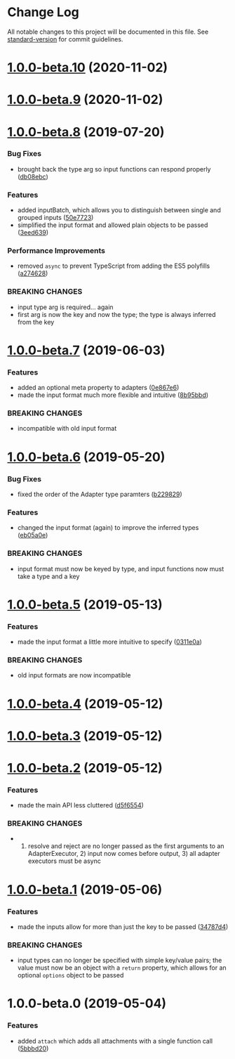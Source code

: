# Change Log

All notable changes to this project will be documented in this file. See [standard-version](https://github.com/conventional-changelog/standard-version) for commit guidelines.

<a name="1.0.0-beta.10"></a>
# [1.0.0-beta.10](https://github.com/tannerntannern/adapter/compare/v1.0.0-beta.9...v1.0.0-beta.10) (2020-11-02)



<a name="1.0.0-beta.9"></a>
# [1.0.0-beta.9](https://github.com/tannerntannern/adapter/compare/v1.0.0-beta.8...v1.0.0-beta.9) (2020-11-02)



<a name="1.0.0-beta.8"></a>
# [1.0.0-beta.8](https://github.com/tannerntannern/adapter/compare/v1.0.0-beta.7...v1.0.0-beta.8) (2019-07-20)


### Bug Fixes

* brought back the type arg so input functions can respond properly ([db08ebc](https://github.com/tannerntannern/adapter/commit/db08ebc))


### Features

* added inputBatch, which allows you to distinguish between single and grouped inputs ([50e7723](https://github.com/tannerntannern/adapter/commit/50e7723))
* simplified the input format and allowed plain objects to be passed ([3eed639](https://github.com/tannerntannern/adapter/commit/3eed639))


### Performance Improvements

* removed `async` to prevent TypeScript from adding the ES5 polyfills ([a274628](https://github.com/tannerntannern/adapter/commit/a274628))


### BREAKING CHANGES

* input type arg is required... again
* first arg is now the key and now the type; the type is always inferred from the key



<a name="1.0.0-beta.7"></a>
# [1.0.0-beta.7](https://github.com/tannerntannern/adapter/compare/v1.0.0-beta.6...v1.0.0-beta.7) (2019-06-03)


### Features

* added an optional meta property to adapters ([0e867e6](https://github.com/tannerntannern/adapter/commit/0e867e6))
* made the input format much more flexible and intuitive ([8b95bbd](https://github.com/tannerntannern/adapter/commit/8b95bbd))


### BREAKING CHANGES

* incompatible with old input format



<a name="1.0.0-beta.6"></a>
# [1.0.0-beta.6](https://github.com/tannerntannern/adapter/compare/v1.0.0-beta.5...v1.0.0-beta.6) (2019-05-20)


### Bug Fixes

* fixed the order of the Adapter type paramters ([b229829](https://github.com/tannerntannern/adapter/commit/b229829))


### Features

* changed the input format (again) to improve the inferred types ([eb05a0e](https://github.com/tannerntannern/adapter/commit/eb05a0e))


### BREAKING CHANGES

* input format must now be keyed by type, and input functions now must take a type and a key



<a name="1.0.0-beta.5"></a>
# [1.0.0-beta.5](https://github.com/tannerntannern/adapter/compare/v1.0.0-beta.4...v1.0.0-beta.5) (2019-05-13)


### Features

* made the input format a little more intuitive to specify ([0311e0a](https://github.com/tannerntannern/adapter/commit/0311e0a))


### BREAKING CHANGES

* old input formats are now incompatible



<a name="1.0.0-beta.4"></a>
# [1.0.0-beta.4](https://github.com/tannerntannern/adapter/compare/v1.0.0-beta.3...v1.0.0-beta.4) (2019-05-12)



<a name="1.0.0-beta.3"></a>
# [1.0.0-beta.3](https://github.com/tannerntannern/adapter/compare/v1.0.0-beta.2...v1.0.0-beta.3) (2019-05-12)



<a name="1.0.0-beta.2"></a>
# [1.0.0-beta.2](https://github.com/tannerntannern/adapter/compare/v1.0.0-beta.1...v1.0.0-beta.2) (2019-05-12)


### Features

* made the main API less cluttered ([d5f6554](https://github.com/tannerntannern/adapter/commit/d5f6554))


### BREAKING CHANGES

* 1) resolve and reject are no longer passed as the first arguments to an AdapterExecutor, 2) input now comes before output, 3) all adapter executors must be async



<a name="1.0.0-beta.1"></a>
# [1.0.0-beta.1](https://github.com/tannerntannern/adapter/compare/v1.0.0-beta.0...v1.0.0-beta.1) (2019-05-06)


### Features

* made the inputs allow for more than just the key to be passed ([34787d4](https://github.com/tannerntannern/adapter/commit/34787d4))


### BREAKING CHANGES

* input types can no longer be specified with simple key/value pairs; the value must now be an object with a `return` property, which allows for an optional `options` object to be passed



<a name="1.0.0-beta.0"></a>
# 1.0.0-beta.0 (2019-05-04)


### Features

* added `attach` which adds all attachments with a single function call ([5bbbd20](https://github.com/tannerntannern/adapter/commit/5bbbd20))
